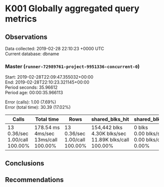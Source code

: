 # K001 Globally aggregated query metrics

## Observations ##
Data collected: 2019-02-28 22:10:23 +0000 UTC  
Current database: dbname  



### Master (`runner-72989761-project-9951336-concurrent-0`) ###
Start: 2019-02-28T22:09:47.355032+00:00  
End: 2019-02-28T22:10:23.321145+00:00  
Period seconds: 35.96612  
Period age: 00:00:35.966113  

Error (calls): 1.00 (7.69%)  
Error (total time): 30.39 (17.02%)

Calls | Total&nbsp;time | Rows | shared_blks_hit | shared_blks_read | shared_blks_dirtied | shared_blks_written | blk_read_time | blk_write_time | kcache_reads | kcache_writes | kcache_user_time_ms | kcache_system_time 
-------|------------|------|-----------------|------------------|---------------------|---------------------|---------------|----------------|--------------|---------------|---------------------|--------------------
13<br/>0.36/sec<br/>1.00/call<br/>100.00% |178.54&nbsp;ms<br/>4ms/sec<br/>13ms/call<br/>100.00% |13<br/>0.36/sec<br/>1.00/call<br/>100.00% |154,442&nbsp;blks<br/>4.30K&nbsp;blks/sec<br/>11.89K&nbsp;blks/call<br/>100.00% |0&nbsp;blks<br/>0.00&nbsp;blks/sec<br/>0.00&nbsp;blks/call<br/>0.00% |0&nbsp;blks<br/>0.00&nbsp;blks/sec<br/>0.00&nbsp;blks/call<br/>0.00% |0&nbsp;blks<br/>0.00&nbsp;blks/sec<br/>0.00&nbsp;blks/call<br/>0.00% |0.00&nbsp;ms<br/>0s/sec<br/>0s/call<br/>0.00% |0.00&nbsp;ms<br/>0s/sec<br/>0s/call<br/>0.00% |0.00&nbsp;bytes<br/>0.00&nbsp;bytes/sec<br/>0.00&nbsp;bytes/call<br/>0.00% |0.00&nbsp;bytes<br/>0.00&nbsp;bytes/sec<br/>0.00&nbsp;bytes/call<br/>0.00% |0.00&nbsp;ms<br/>0s/sec<br/>0s/call<br/>0.00% |0.00&nbsp;ms<br/>0s/sec<br/>0s/call<br/>0.00%





## Conclusions ##


## Recommendations ##

